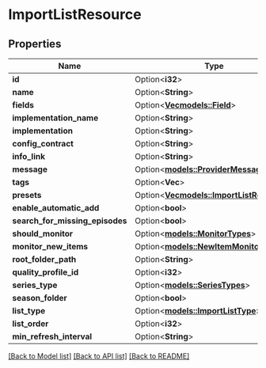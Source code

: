 # ImportListResource

## Properties

Name | Type | Description | Notes
------------ | ------------- | ------------- | -------------
**id** | Option<**i32**> |  | [optional]
**name** | Option<**String**> |  | [optional]
**fields** | Option<[**Vec<models::Field>**](Field.md)> |  | [optional]
**implementation_name** | Option<**String**> |  | [optional]
**implementation** | Option<**String**> |  | [optional]
**config_contract** | Option<**String**> |  | [optional]
**info_link** | Option<**String**> |  | [optional]
**message** | Option<[**models::ProviderMessage**](ProviderMessage.md)> |  | [optional]
**tags** | Option<**Vec<i32>**> |  | [optional]
**presets** | Option<[**Vec<models::ImportListResource>**](ImportListResource.md)> |  | [optional]
**enable_automatic_add** | Option<**bool**> |  | [optional]
**search_for_missing_episodes** | Option<**bool**> |  | [optional]
**should_monitor** | Option<[**models::MonitorTypes**](MonitorTypes.md)> |  | [optional]
**monitor_new_items** | Option<[**models::NewItemMonitorTypes**](NewItemMonitorTypes.md)> |  | [optional]
**root_folder_path** | Option<**String**> |  | [optional]
**quality_profile_id** | Option<**i32**> |  | [optional]
**series_type** | Option<[**models::SeriesTypes**](SeriesTypes.md)> |  | [optional]
**season_folder** | Option<**bool**> |  | [optional]
**list_type** | Option<[**models::ImportListType**](ImportListType.md)> |  | [optional]
**list_order** | Option<**i32**> |  | [optional]
**min_refresh_interval** | Option<**String**> |  | [optional]

[[Back to Model list]](../README.md#documentation-for-models) [[Back to API list]](../README.md#documentation-for-api-endpoints) [[Back to README]](../README.md)


